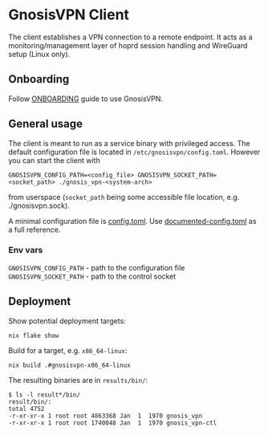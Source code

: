 # GnosisVPN Client

The client establishes a VPN connection to a remote endpoint.
It acts as a monitoring/management layer of hoprd session handling and WireGuard setup (Linux only).

## Onboarding

Follow [ONBOARDING](./ONBOARDING.md) guide to use GnosisVPN.

## General usage

The client is meant to run as a service binary with privileged access.
The default configuration file is located in `/etc/gnosisvpn/config.toml`.
However you can start the client with

`GNOSISVPN_CONFIG_PATH=<config_file> GNOSISVPN_SOCKET_PATH=<socket_path> ./gnosis_vpn-<system-arch>`

from userspace (`socket_path` being some accessible file location, e.g. ./gnosisvpn.sock).

A minimal configuration file is [config.toml](./config.toml).
Use [documented-config.toml](./documented-config.toml) as a full reference.

### Env vars

`GNOSISVPN_CONFIG_PATH` - path to the configuration file
`GNOSISVPN_SOCKET_PATH` - path to the control socket

## Deployment

Show potential deployment targets:

`nix flake show`

Build for a target, e.g. `x86_64-linux`:

`nix build .#gnosisvpn-x86_64-linux`

The resulting binaries are in `results/bin/`:

```
$ ls -l result*/bin/
result/bin/:
total 4752
-r-xr-xr-x 1 root root 4863368 Jan  1  1970 gnosis_vpn
-r-xr-xr-x 1 root root 1740048 Jan  1  1970 gnosis_vpn-ctl
```
